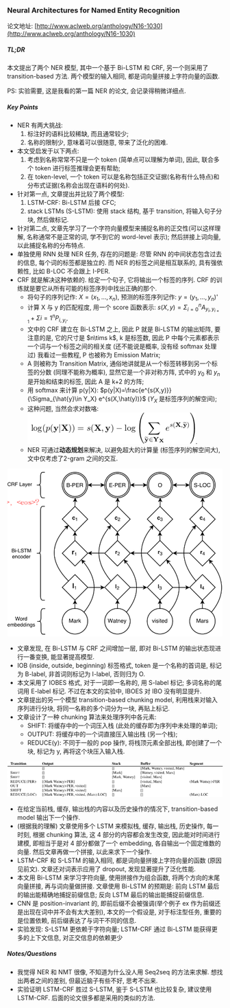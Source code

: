 ### Neural Architectures for Named Entity Recognition

论文地址: [http://www.aclweb.org/anthology/N16-1030](http://www.aclweb.org/anthology/N16-1030)

##### TL;DR

本文提出了两个 NER 模型, 其中一个基于 Bi-LSTM 和 CRF, 另一个则采用了 transition-based 方法. 两个模型的输入相同, 都是词向量拼接上字符向量的函数.

PS: 实验需要, 这是我看的第一篇 NER 的论文, 会记录得稍微详细点.

##### Key Points

* NER 有两大挑战:
    1. 标注好的语料比较稀缺, 而且通常较少;
    2. 名称的限制少, 意味着可以很随意, 带来了泛化的困难.
* 本文受启发于以下两点:
    1. 考虑到名称常常不只是一个 token (简单点可以理解为单词), 因此, 联合多个 token 进行标签推理会更有帮助;
    2. 在 token-level, 一个 token 可以是名称包括正交证据(名称有什么特点)和分布式证据(名称会出现在语料的何处).
* 针对第一点, 文章提出并比较了两个模型:
    1. LSTM-CRF: Bi-LSTM 后接 CFC;
    2. stack LSTMs (S-LSTM): 使用 stack 结构, 基于 transition, 将输入句子分块, 然后做标记.
* 针对第二点, 文章先学习了一个字符向量模型来捕捉名称的正交性(可以这样理解, 名称通常不是正常的词, 学不到它的 word-level 表示); 然后拼接上词向量, 以此捕捉名称的分布特点.
* 单独使用 RNN 处理 NER 任务, 存在的问题是: 尽管 RNN 的中间状态包含过去的信息, 每个词的标签都是独立的. 而 NER 的标签之间是相互联系的, 具有强依赖性, 比如 B-LOC 不会跟上 I-PER.
* CRF 就是解决这种依赖的. 给定一个句子, 它将输出一个标签的序列. CRF 的训练就是要它从所有可能的标签序列中找出正确的那个.
    * 将句子的序列记作: $X=(x_1, \dots, x_n)$, 预测的标签序列记作: $y=(y_1, \dots, y_n)$'
    * 计算 X 与 y 的匹配程度, 用一个 score 函数表示: $s(X, y)=\Sigma_{i=0}^n A_{y_i,y_{i+1}}+\Sigma{i=1}^n P_{i,y_i}$.
    * 文中的 CRF 建立在 Bi-LSTM 之上, 因此 P 就是 Bi-LSTM 的输出矩阵, 要注意的是, 它的尺寸是 $n\tims k$, k 是标签数, 因此 P 中每个元素都表示一个词与一个标签之间的相关度 (还不能说是概率, 没有经 softmax 处理过) 我看过一些教程, P 也被称为 Emission Matrix;
    * A 则被称为 Transition Matrix, 通俗地讲就是从一个标签转移到另一个标签的分数 (同理不能称为概率), 显然它是一个非对称方阵, 式中的 $y_0$ 和 $y_n$ 是开始和结束的标签, 因此 A 是 k+2 的方阵;
    * 用 softmax 来计算 p(y|X): $p(y|X)=\frac{e^{s(X,y)}}{\Sigma_{\hat{y}\in Y_X} e^{s(X,\hat(y))}$ ($Y_X$ 是标签序列的解空间);
    * 这种问题, 当然会求对数咯: ![](../img/crf_log-probability.png).
    * NER 可通过**动态规划**来解决, 以避免超大的计算量 (标签序列的解空间大), 文中仅考虑了2-gram 之间的交互.

![](../img/nn4ner_architecutre.png)

* 文章发现, 在 Bi-LSTM 与 CRF 之间增加一层, 即对 Bi-LSTM 的输出状态现进行一番变换, 能显著提高模型.
* IOB (inside, outside, beginning) 标签格式, token 是一个名称的首词是, 标记为 B-label, 非首词则标记为 I-label, 否则归为 O.
* 本文采用了 IOBES 格式, 对于一词即一名称的, 用 S-label 标记; 多词名称的尾词用 E-label 标记. 不过在本文的实验中, IBOES 对 IBO 没有明显提升.
* 文章提出的另一个模型 transition-based chunking model, 利用栈来对输入序列进行分块, 将同一名称的多个词分为一块, 再贴上标记.
* 文章设计了一种 chunking 算法来处理序列中各元素:
    * SHIFT: 将缓存中的一个词压入栈 (此处的缓存即为序列中未处理的单词);
    * OUTPUT: 将缓存中的一个词直接压入输出栈 (另一个栈);
    * REDUCE(y): 不同于一般的 pop 操作, 将栈顶元素全部出栈, 即创建了一个块, 标记为 y, 再将这个块压入输入栈.

![](../img/nn4ner_transition_sequence.png)

* 在给定当前栈, 缓存, 输出栈的内容以及历史操作的情况下, transition-based model 输出下一个操作.
* (根据我的理解) 文章使用多个 LSTM 来模拟栈, 缓存, 输出栈, 历史操作, 每一时刻, 根据 chunking 算法, 这 4 部分的内容都会发生改变, 因此能对时间进行建模, 即相当于是对 4 部分都做了一个 embedding, 各自输出一个固定维数的向量. 然后文章再做一个拼接, 以此来求下一个操作.
* LSTM-CRF 和 S-LSTM 的输入相同, 都是词向量拼接上字符向量的函数 (原因见前文). 文章还对词表示应用了 dropout, 发现显著提升了泛化性能.
* 本文用 Bi-LSTM 来学习字符向量, 使用拼接作为组合函数, 将两个方向的末尾向量拼接, 再与词向量做拼接. 文章使用 Bi-LSTM 的预期是: 前向 LSTM 最后的输出能精确地捕捉前缀信息; 反向 LSTM 最后的输出能捕捉前缀信息.
* CNN 是 position-invariant 的, 即前后缀不会被强调(举个例子 ex 作为前缀还是出现在词中并不会有太大差别), 本文的一个假设是, 对于标注型任务, 重要的是位置依赖, 前后缀表达了与词干不同的信息.
* 实验发现: S-LSTM 更依赖于字符向量; LSTM-CRF 通过 Bi-LSTM 能获得更多的上下文信息, 对正交信息的依赖更少

##### Notes/Questions

* 我觉得 NER 和 NMT 很像, 不知道为什么没人用 Seq2seq 的方法来求解. 想找出两者之间的差别, 但最近脑子有些不好, 思考不出来.
* 实验证明 LSTM-CRF 胜过 S-LSTM, 鉴于 S-LSTM 也比较复杂, 建议使用 LSTM-CRF. 后面的论文很多都是采用的类似的方法.
